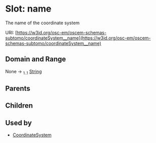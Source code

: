 
# Slot: name

The name of the coordinate system

URI: [https://w3id.org/osc-em/oscem-schemas-subtomo/coordinateSystem__name](https://w3id.org/osc-em/oscem-schemas-subtomo/coordinateSystem__name)


## Domain and Range

None &#8594;  <sub>1..1</sub> [String](types/String.md)

## Parents


## Children


## Used by

 * [CoordinateSystem](CoordinateSystem.md)
